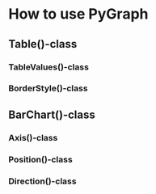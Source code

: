 # How to use PyGraph

## Table()-class


### TableValues()-class


### BorderStyle()-class


## BarChart()-class


### Axis()-class


### Position()-class


### Direction()-class